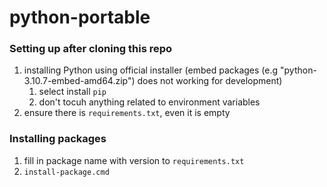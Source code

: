 python-portable
===============
### Setting up after cloning this repo
1. installing Python using official installer (embed packages (e.g "python-3.10.7-embed-amd64.zip") does not working for development)
   1. select install `pip`
   2. don't tocuh anything related to environment variables
2. ensure there is `requirements.txt`, even it is empty

### Installing packages
1. fill in package name with version to `requirements.txt`
2. `install-package.cmd`
